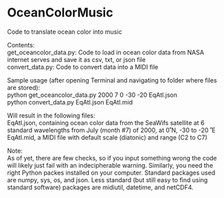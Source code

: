 # OceanColorMusic
Code to translate ocean color into music

Contents:  
get_oceancolor_data.py: Code to load in ocean color data from NASA internet serves and save it as csv, txt, or json file  
convert_data.py: Code to convert data into a MIDI file

Sample usage (after opening Terminal and navigating to folder where files are stored):  
  python get_oceancolor_data.py 2000 7 0 -30 -20 EqAtl.json  
  python convert_data.py EqAtl.json EqAtl.mid
  
Will result in the following files:  
  EqAtl.json, containing ocean color data from the SeaWifs satellite at 6 standard wavelengths from July (month #7) of 2000, at 0˚N, -30 to -20 ˚E  
  EqAtl.mid, a MIDI file with default scale (diatonic) and range (C2 to C7)
  
Note:  
As of yet, there are few checks, so if you input something wrong the code will likely just fail with an indecipherable warning. Similarly, you need the right Python packes installed on your computer. Standard packages used are numpy, sys, os, and json. Less standard (but still easy to find using standard software) packages are midiutil, datetime, and netCDF4.
